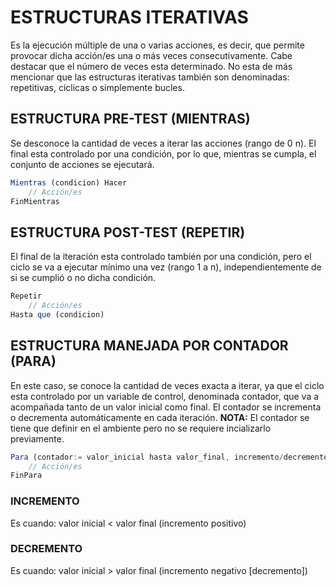 # ESTRUCTURAS ITERATIVAS
Es la ejecución múltiple de una o varias acciones, es decir, que permite provocar dicha acción/es una o más veces consecutivamente. Cabe destacar que el número de veces esta determinado.
No esta de más mencionar que las estructuras iterativas también son denominadas: repetitivas, ciclicas o simplemente bucles.

## ESTRUCTURA PRE-TEST (MIENTRAS)
Se desconoce la cantidad de veces a iterar las acciones (rango de 0 n). El final esta controlado por una condición, por lo que, mientras se cumpla, el conjunto de acciones se ejecutará.
```js
Mientras (condicion) Hacer
    // Acción/es
FinMientras
```
## ESTRUCTURA POST-TEST (REPETIR)
El final de la iteración esta controlado también por una condición, pero el ciclo se va a ejecutar mínimo una vez (rango 1 a n), independientemente de si se cumplió o no dicha condición.
```js
Repetir
    // Acción/es
Hasta que (condicion)
```
## ESTRUCTURA MANEJADA POR CONTADOR (PARA)
En este caso, se conoce la cantidad de veces exacta a iterar, ya que el ciclo esta controlado por un variable de control, denominada contador, que va a acompañada tanto de un valor inicial como final. El contador se incrementa o decrementa automáticamente en cada iteración.
**NOTA:** El contador se tiene que definir en el ambiente pero no se requiere incializarlo previamente.
```js
Para (contador:= valor_inicial hasta valor_final, incremento/decremento) Hacer // Se puede reemplazar el "hasta" con una "a": valor_inicial a valor_final).
    // Acción/es
FinPara
```
### INCREMENTO
Es cuando: valor inicial < valor final (incremento positivo)
### DECREMENTO
Es cuando: valor inicial > valor final (incremento negativo [decremento])
